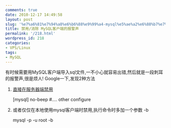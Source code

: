 ```yaml
---
comments: true
date: 2010-12-17 14:49:58
layout: post
slug: '%e7%a6%81%e7%94%a8%e6%b6%88%e9%99%a4-mysql%e5%ae%a2%e6%88%b7%e7%ab%af%e7%9a%84%e6%8a%a5%e8%ad%a6%e5%a3%b0'
title: 禁用/消除 MySQL客户端的报警声
permalink: '/218.html'
wordpress_id: 218
categories:
- VPS/Linux
tags:
- MySQL
---
```


有时候需要用MySQL客户端导入sql文件,一不小心就容易出错,然后就是一段刺耳的报警声,很是烦人!
Google一下,发现2种方法

1. [直接在服务器端禁用](http://hi.baidu.com/abunchofgrape/blog/item/7211bd510a83485b1138c22c.html)

    [mysql]
    no-beep
    #.... other configure
    
2. 或者仅仅在本地使用mysql客户端时禁用,执行命令时多加一个参数 -b

    mysql -p -u root -b
    
